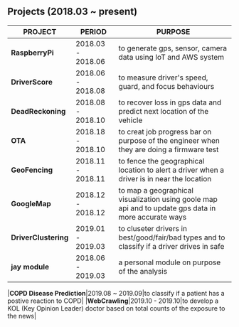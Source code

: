 ## Projects (2018.03 ~ present)

|PROJECT|PERIOD|PURPOSE|
|----|----|----|
|**RaspberryPi**|2018.03 - 2018.06|to generate gps, sensor, camera data using IoT and AWS system|
|**DriverScore**|2018.06 - 2018.08|to measure driver's speed, guard, and focus behaviours|
|**DeadReckoning**|2018.08 - 2018.10|to recover loss in gps data and predict next location of the vehicle|
|**OTA**|2018.18 - 2018.10|to creat job progress bar on purpose of the engineer when they are doing a firmware test|
|**GeoFencing**|2018.11 - 2018.11|to fence the geographical location to alert a driver when a driver is in near the location|
|**GoogleMap**|2018.12 - 2018.12|to map a geographical visualization using goole map api and to update gps data in more accurate ways|
|**DriverClustering**|2019.01 - 2019.03|to cluseter drivers in best/good/fair/bad types and to classify if a driver drives in safe|
|**jay module**|2018.06 - 2019.03|a personal module on purpose of the analysis|
<!-- -->
|**COPD Disease Prediction**|2019.08 ~ 2019.09|to classify if a patient has a postive reaction to COPD|
|**WebCrawling**|2019.10 - 2019.10|to develop a KOL (Key Opinion Leader) doctor based on total counts of the exposure to the news|
